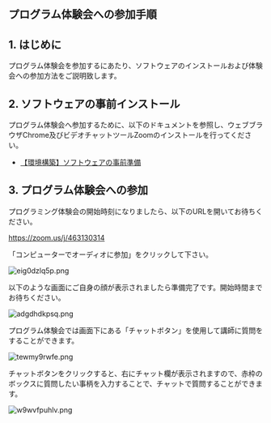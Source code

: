 ## プログラム体験会への参加手順

## 1. はじめに

プログラム体験会を参加するにあたり、ソフトウェアのインストールおよび体験会への参加方法をご説明致します。

## 2. ソフトウェアの事前インストール

プログラム体験会へ参加するために、以下のドキュメントを参照し、ウェブブラウザChrome及びビデオチャットツールZoomのインストールを行ってください。

- [【環境構築】ソフトウェアの事前準備](https://github.com/tamito0201/promari-introduction/blob/master/00_Preparation/20190203%20-%20%E3%80%90%E7%92%B0%E5%A2%83%E6%A7%8B%E7%AF%89%E3%80%91ENV0000%20-%20%E3%82%BD%E3%83%95%E3%83%88%E3%82%A6%E3%82%A7%E3%82%A2%E3%81%AE%E4%BA%8B%E5%89%8D%E6%BA%96%E5%82%99.md)

## 3. プログラム体験会への参加

プログラミング体験会の開始時刻になりましたら、以下のURLを開いてお待ちください。

https://zoom.us/j/463130314

「コンピューターでオーディオに参加」をクリックして下さい。

![eig0dzlq5p.png](https://img.esteem.ws/eig0dzlq5p.png)

以下のような画面にご自身の顔が表示されましたら準備完了です。開始時間までお待ちください。

![adgdhdkpsq.png](https://img.esteem.ws/adgdhdkpsq.png)

プログラム体験会では画面下にある「チャットボタン」を使用して講師に質問をすることができます。

![tewmy9rwfe.png](https://img.esteem.ws/tewmy9rwfe.png)

チャットボタンをクリックすると、右にチャット欄が表示されますので、赤枠のボックスに質問したい事柄を入力することで、チャットで質問することができます。

![w9wvfpuhlv.png](https://img.esteem.ws/w9wvfpuhlv.png)
